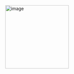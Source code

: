 <img width="200" height="200" alt="image" src="https://github.com/user-attachments/assets/7007a720-6081-4328-86cd-6ada0ca398de" />
